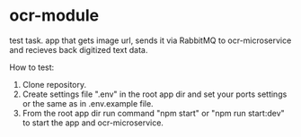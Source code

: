# ocr-module

test task. app that gets image url, sends it via RabbitMQ to ocr-microservice and recieves back digitized text data.

How to test:

1. Clone repository.
2. Create settings file ".env" in the root app dir and set your ports settings or the same as in .env.example file.
3. From the root app dir run command "npm start" or "npm run start:dev" to start the app and ocr-microservice.

